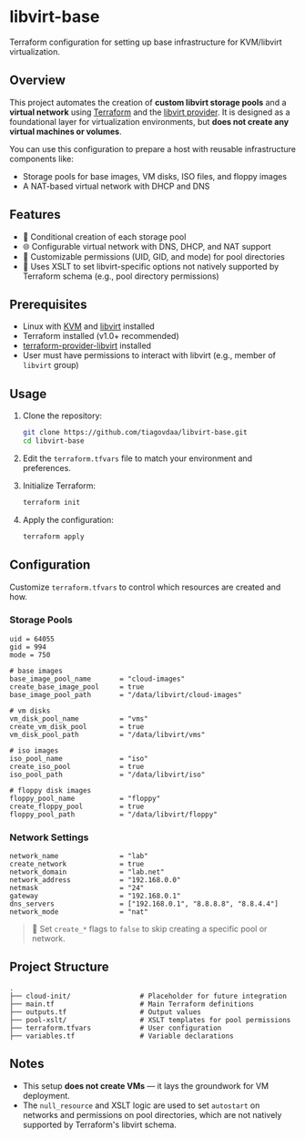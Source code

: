 # libvirt-base

Terraform configuration for setting up base infrastructure for KVM/libvirt virtualization.

## Overview

This project automates the creation of **custom libvirt storage pools** and a **virtual network** using [Terraform](https://www.terraform.io/) and the [libvirt provider](https://github.com/dmacvicar/terraform-provider-libvirt). It is designed as a foundational layer for virtualization environments, but **does not create any virtual machines or volumes**.

You can use this configuration to prepare a host with reusable infrastructure components like:

- Storage pools for base images, VM disks, ISO files, and floppy images
- A NAT-based virtual network with DHCP and DNS

## Features

- 🔁 Conditional creation of each storage pool
- 🌐 Configurable virtual network with DNS, DHCP, and NAT support
- 🔐 Customizable permissions (UID, GID, and mode) for pool directories
- 🧩 Uses XSLT to set libvirt-specific options not natively supported by Terraform schema (e.g., pool directory permissions)

## Prerequisites

- Linux with [KVM](https://www.linux-kvm.org/page/Main_Page) and [libvirt](https://libvirt.org/) installed
- Terraform installed (v1.0+ recommended)
- [terraform-provider-libvirt](https://github.com/dmacvicar/terraform-provider-libvirt) installed
- User must have permissions to interact with libvirt (e.g., member of `libvirt` group)

## Usage

1. Clone the repository:

   ```bash
   git clone https://github.com/tiagovdaa/libvirt-base.git
   cd libvirt-base
   ````

2. Edit the `terraform.tfvars` file to match your environment and preferences.

3. Initialize Terraform:

   ```bash
   terraform init
   ```

4. Apply the configuration:

   ```bash
   terraform apply
   ```

## Configuration

Customize `terraform.tfvars` to control which resources are created and how.

### Storage Pools

```hcl
uid = 64055
gid = 994
mode = 750

# base images
base_image_pool_name       = "cloud-images"
create_base_image_pool     = true
base_image_pool_path       = "/data/libvirt/cloud-images"

# vm disks   
vm_disk_pool_name          = "vms"
create_vm_disk_pool        = true
vm_disk_pool_path          = "/data/libvirt/vms"

# iso images    
iso_pool_name              = "iso"
create_iso_pool            = true
iso_pool_path              = "/data/libvirt/iso"

# floppy disk images
floppy_pool_name           = "floppy"
create_floppy_pool         = true
floppy_pool_path           = "/data/libvirt/floppy"
```

### Network Settings

```hcl
network_name               = "lab"
create_network             = true
network_domain             = "lab.net"
network_address            = "192.168.0.0"
netmask                    = "24"
gateway                    = "192.168.0.1"
dns_servers                = ["192.168.0.1", "8.8.8.8", "8.8.4.4"]
network_mode               = "nat"
```

> 🔧 Set `create_*` flags to `false` to skip creating a specific pool or network.

## Project Structure

```
.
├── cloud-init/                 # Placeholder for future integration
├── main.tf                     # Main Terraform definitions
├── outputs.tf                  # Output values
├── pool-xslt/                  # XSLT templates for pool permissions
├── terraform.tfvars            # User configuration
├── variables.tf                # Variable declarations
```

## Notes

* This setup **does not create VMs** — it lays the groundwork for VM deployment.
* The `null_resource` and XSLT logic are used to set `autostart` on networks and permissions on pool directories, which are not natively supported by Terraform's libvirt schema.


